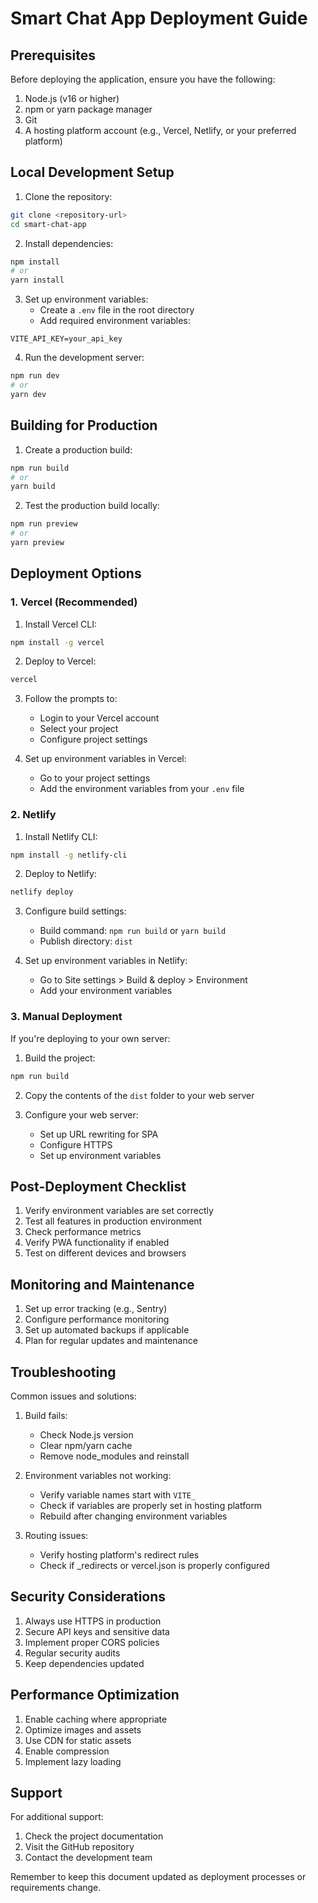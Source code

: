 # Smart Chat App Deployment Guide

## Prerequisites

Before deploying the application, ensure you have the following:

1. Node.js (v16 or higher)
2. npm or yarn package manager
3. Git
4. A hosting platform account (e.g., Vercel, Netlify, or your preferred platform)

## Local Development Setup

1. Clone the repository:
```bash
git clone <repository-url>
cd smart-chat-app
```

2. Install dependencies:
```bash
npm install
# or
yarn install
```

3. Set up environment variables:
   - Create a `.env` file in the root directory
   - Add required environment variables:
```env
VITE_API_KEY=your_api_key
```

4. Run the development server:
```bash
npm run dev
# or
yarn dev
```

## Building for Production

1. Create a production build:
```bash
npm run build
# or
yarn build
```

2. Test the production build locally:
```bash
npm run preview
# or
yarn preview
```

## Deployment Options

### 1. Vercel (Recommended)

1. Install Vercel CLI:
```bash
npm install -g vercel
```

2. Deploy to Vercel:
```bash
vercel
```

3. Follow the prompts to:
   - Login to your Vercel account
   - Select your project
   - Configure project settings

4. Set up environment variables in Vercel:
   - Go to your project settings
   - Add the environment variables from your `.env` file

### 2. Netlify

1. Install Netlify CLI:
```bash
npm install -g netlify-cli
```

2. Deploy to Netlify:
```bash
netlify deploy
```

3. Configure build settings:
   - Build command: `npm run build` or `yarn build`
   - Publish directory: `dist`

4. Set up environment variables in Netlify:
   - Go to Site settings > Build & deploy > Environment
   - Add your environment variables

### 3. Manual Deployment

If you're deploying to your own server:

1. Build the project:
```bash
npm run build
```

2. Copy the contents of the `dist` folder to your web server

3. Configure your web server:
   - Set up URL rewriting for SPA
   - Configure HTTPS
   - Set up environment variables

## Post-Deployment Checklist

1. Verify environment variables are set correctly
2. Test all features in production environment
3. Check performance metrics
4. Verify PWA functionality if enabled
5. Test on different devices and browsers

## Monitoring and Maintenance

1. Set up error tracking (e.g., Sentry)
2. Configure performance monitoring
3. Set up automated backups if applicable
4. Plan for regular updates and maintenance

## Troubleshooting

Common issues and solutions:

1. Build fails:
   - Check Node.js version
   - Clear npm/yarn cache
   - Remove node_modules and reinstall

2. Environment variables not working:
   - Verify variable names start with `VITE_`
   - Check if variables are properly set in hosting platform
   - Rebuild after changing environment variables

3. Routing issues:
   - Verify hosting platform's redirect rules
   - Check if _redirects or vercel.json is properly configured

## Security Considerations

1. Always use HTTPS in production
2. Secure API keys and sensitive data
3. Implement proper CORS policies
4. Regular security audits
5. Keep dependencies updated

## Performance Optimization

1. Enable caching where appropriate
2. Optimize images and assets
3. Use CDN for static assets
4. Enable compression
5. Implement lazy loading

## Support

For additional support:
1. Check the project documentation
2. Visit the GitHub repository
3. Contact the development team

Remember to keep this document updated as deployment processes or requirements change.
